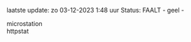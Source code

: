 laatste update: 
zo 03-12-2023  1:48   uur 
Status: FAALT - geel - 
<div class="service Y">microstation</div><div class="service G">httpstat</div>